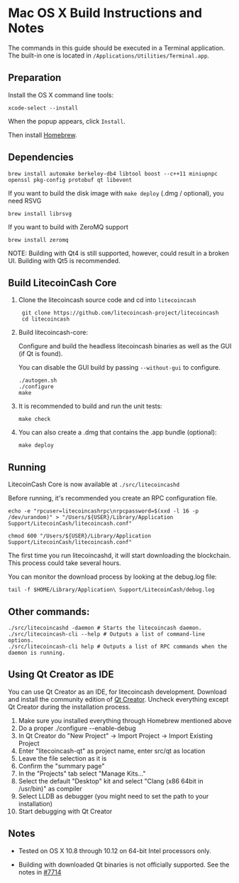 Mac OS X Build Instructions and Notes
====================================
The commands in this guide should be executed in a Terminal application.
The built-in one is located in `/Applications/Utilities/Terminal.app`.

Preparation
-----------
Install the OS X command line tools:

`xcode-select --install`

When the popup appears, click `Install`.

Then install [Homebrew](https://brew.sh).

Dependencies
----------------------

    brew install automake berkeley-db4 libtool boost --c++11 miniupnpc openssl pkg-config protobuf qt libevent

If you want to build the disk image with `make deploy` (.dmg / optional), you need RSVG

    brew install librsvg

If you want to build with ZeroMQ support
    
    brew install zeromq

NOTE: Building with Qt4 is still supported, however, could result in a broken UI. Building with Qt5 is recommended.

Build LitecoinCash Core
------------------------

1. Clone the litecoincash source code and cd into `litecoincash`

        git clone https://github.com/litecoincash-project/litecoincash
        cd litecoincash

2.  Build litecoincash-core:

    Configure and build the headless litecoincash binaries as well as the GUI (if Qt is found).

    You can disable the GUI build by passing `--without-gui` to configure.

        ./autogen.sh
        ./configure
        make

3.  It is recommended to build and run the unit tests:

        make check

4.  You can also create a .dmg that contains the .app bundle (optional):

        make deploy

Running
-------

LitecoinCash Core is now available at `./src/litecoincashd`

Before running, it's recommended you create an RPC configuration file.

    echo -e "rpcuser=litecoincashrpc\nrpcpassword=$(xxd -l 16 -p /dev/urandom)" > "/Users/${USER}/Library/Application Support/LitecoinCash/litecoincash.conf"

    chmod 600 "/Users/${USER}/Library/Application Support/LitecoinCash/litecoincash.conf"

The first time you run litecoincashd, it will start downloading the blockchain. This process could take several hours.

You can monitor the download process by looking at the debug.log file:

    tail -f $HOME/Library/Application\ Support/LitecoinCash/debug.log

Other commands:
-------

    ./src/litecoincashd -daemon # Starts the litecoincash daemon.
    ./src/litecoincash-cli --help # Outputs a list of command-line options.
    ./src/litecoincash-cli help # Outputs a list of RPC commands when the daemon is running.

Using Qt Creator as IDE
------------------------
You can use Qt Creator as an IDE, for litecoincash development.
Download and install the community edition of [Qt Creator](https://www.qt.io/download/).
Uncheck everything except Qt Creator during the installation process.

1. Make sure you installed everything through Homebrew mentioned above
2. Do a proper ./configure --enable-debug
3. In Qt Creator do "New Project" -> Import Project -> Import Existing Project
4. Enter "litecoincash-qt" as project name, enter src/qt as location
5. Leave the file selection as it is
6. Confirm the "summary page"
7. In the "Projects" tab select "Manage Kits..."
8. Select the default "Desktop" kit and select "Clang (x86 64bit in /usr/bin)" as compiler
9. Select LLDB as debugger (you might need to set the path to your installation)
10. Start debugging with Qt Creator

Notes
-----

* Tested on OS X 10.8 through 10.12 on 64-bit Intel processors only.

* Building with downloaded Qt binaries is not officially supported. See the notes in [#7714](https://github.com/bitcoin/bitcoin/issues/7714)
